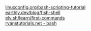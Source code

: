 [linuxconfig.org/bash-scripting-tutorial](https://linuxconfig.org/bash-scripting-tutorial)  
[earthly.dev/blog/fish-shell](https://earthly.dev/blog/fish-shell/)  
[elv.sh/learn/first-commands](https://elv.sh/learn/first-commands.html)  
[ryanstutorials.net - bash](https://ryanstutorials.net/bash-scripting-tutorial/bash-script.php)